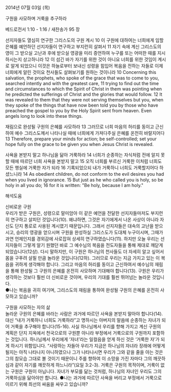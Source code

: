 2014년 07월 03일 (목)

구원을 사모하며 거룩을 추구하라



베드로전서 1:10 - 1:16 / 새찬송가 95 장


선지자들도 열심히 연구한 그리스도의 구원 계시
10 이 구원에 대하여는 너희에게 임할 은혜를 예언하던 선지자들이 연구하고 부지런히 살펴서 11 자기 속에 계신 그리스도의 영이 그 받으실 고난과 후에 받으실 영광을 미리 증언하여 누구를 또는 어떠한 때를 지시하시는지 상고하니라 12 이 섬긴 바가 자기를 위한 것이 아니요 너희를 위한 것임이 계시로 알게 되었으니 이것은 하늘로부터 보내신 성령을 힘입어 복음을 전하는 자들로 이제 너희에게 알린 것이요 천사들도 살펴보기를 원하는 것이니라
10 Concerning this salvation, the prophets, who spoke of the grace that was to come to you, searched intently and with the greatest care, 11 trying to find out the time and circumstances to which the Spirit of Christ in them was pointing when he predicted the sufferings of Christ and the glories that would follow. 12 It was revealed to them that they were not serving themselves but you, when they spoke of the things that have now been told you by those who have preached the gospel to you by the Holy Spirit sent from heaven. Even angels long to look into these things. 

재림으로 완성될 구원의 은혜를 사모하라
13 그러므로 너희 마음의 허리를 동이고 근신하여 예수 그리스도께서 나타나실 때에 너희에게 가져다주실 은혜를 온전히 바랄지어다
13 Therefore, prepare your minds for action; be self-controlled; set your hope fully on the grace to be given you when Jesus Christ is revealed.

사욕을 본받지 말고 하나님을 닮아 거룩하라
14 너희가 순종하는 자식처럼 전에 알지 못할 때에 따르던 너희 사욕을 본받지 말고 15 오직 너희를 부르신 거룩한 이처럼 너희도 모든 행실에 거룩한 자가 되라 16 기록되었으되 내가 거룩하니 너희도 거룩할지어다 하셨느니라
14 As obedient children, do not conform to the evil desires you had when you lived in ignorance. 15 But just as he who called you is holy, so be holy in all you do; 16 for it is written: "Be holy, because I am holy."

해석도움





신비로운 구원  
우리가 받은 구원은, 성령으로 말미암아 이 같은 예언을 전달한 선지자들마저도 부지런히 연구하고 살피던 것입니다(10). 왜냐하면, 그것은 자기에게서 나온 사상이 아니라 자신도 단지 통로로 사용된 계시였기 때문입니다. 그래서 선지자들은 대속의 고난을 받으시고, 승리의 영광을 얻으시며  구원을 완성하실 그리스도가 도대체 누구이시며, 그때가 과연 언제인지를 경외감에 사로잡혀 상세히 연구하였습니다(11). 하지만 오늘 우리는 선지자들이 그렇게 알기 원했던 바로 그 예수님의 복음을 전도자들을 통해 제대로 깨닫게 되었습니다(12상). 다시 말하지만, 이 구원은 하나님의 천사들도 더 자세히 알고 싶어서 몸을 구푸려 살필 만큼 놀라운 것입니다(12하). 그러므로 우리는 지금 가지고 있는 이 복음을 귀하게 생각해야 합니다. 그리고 마음의 허리를 동이고 근신하여서 예수님의 재림을 통해 완성될 그 구원의 은혜를 온전히 사모하며 기대해야 합니다(13). 구원은 우리가 생각하는 것보다 훨씬 더 신비로운 것이며, 우리의 기대를 훨씬 뛰어넘는 놀라운 것입니다.   
●나는 복음을 귀히 여기며, 그리스도의 재림을 통하여 완성될 구원의 은혜를 온전히 사모하고 있습니까?

구원을 사모하는 자의 삶  
놀라운 구원의 은혜를 바라는 사람은 과거에 따르던 사욕을 본받지 말아야 합니다(14). 대신 “내가 거룩하니 너희도 거룩하라”고 명하시는 아버지의 말씀에 순종하는 자녀가 되어 거룩을 추구해야 합니다(15-16). 사실 하나님께서 우리를 향해 가지고 계신 구원의 계획은 단지 지옥에서 천국으로의 구원뿐 아니라 부정에서 거룩으로의 구원까지 포함하는 것입니다. 하나님께서 우리에게 ‘자녀’라는 일컬음을 얻게 하신 것은 ‘거룩한 자’가 되게 하시기 위함입니다. “사랑하는 자들아 우리가 지금은 하나님의 자녀라 장래에 어떻게 될지는 아직 나타나지 아니하였으나 그가 나타나시면 우리가 그와 같을 줄을 아는 것은 그의 참모습 그대로 볼 것이기 때문이니 주를 향하여 이 소망을 가진 자마다 그의 깨끗하심과 같이 자기를 깨끗하게 하느니라”(요일 3:2-3). 거룩은 구원의 목적이며, 거룩이 없는 구원은 구원이 아닙니다. 자녀가 부모를 닮는 것처럼, 하나님의 자녀인 우리도 그의 거룩하심을 닮아야만 합니다. 
●나는 과거에 따르던 사욕을 버리고 부정에서 거룩으로 이르기 위해 최선의 싸움을 싸우고 있습니까?